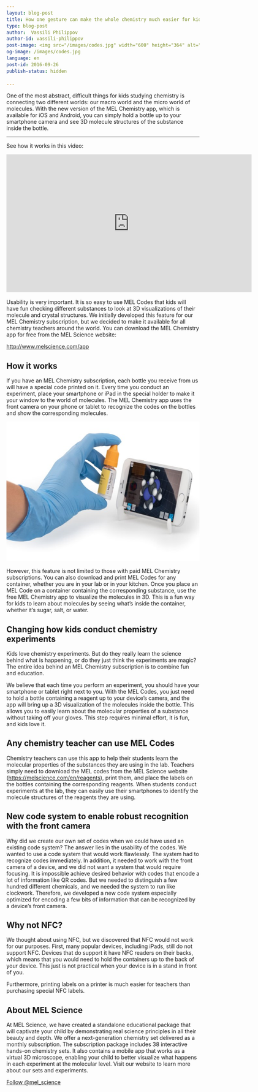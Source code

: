 ```yaml
---
layout: blog-post
title: How one gesture can make the whole chemistry much easier for kids
type: blog-post
author:  Vassili Philippov
author-id: vassili-philippov
post-image: <img src="/images/codes.jpg" width="600" height="364" alt="MEL Codes">
og-image: /images/codes.jpg
language: en
post-id: 2016-09-26
publish-status: hidden

---
```

One of the most abstract, difficult things for kids studying chemistry is connecting two different worlds: our macro world and the micro world of molecules. With the new version of the MEL Chemistry app, which is available for iOS and Android, you can simply hold a bottle up to your smartphone camera and see 3D molecule structures of the substance inside the bottle. 
<!-- more -->

---

See how it works in this video:

<iframe width="640" height="360" src="http://www.youtube.com/embed/ApbU8eITUnk?rel=0" frameborder="0" allowfullscreen></iframe>
<br>

Usability is very important. It is so easy to use MEL Codes that kids will have fun checking different substances to look at 3D visualizations of their molecule and crystal structures. 
We initially developed this feature for our MEL Chemistry subscription, but we decided to make it available for all chemistry teachers  around the world. You can download the MEL Chemistry app for free from the MEL Science website:

<a href="http://www.melscience.com/app">http://www.melscience.com/app</a>


## How it works

If you have an MEL Chemistry subscription, each bottle you receive from us will have a special code printed on it. Every time you conduct an experiment, place your smartphone or iPad in the special holder to make it your window to the world of molecules. The MEL Chemistry app uses the front camera on your phone or tablet to recognize the codes on the bottles and show the corresponding molecules.

<img src="/images/codes.jpg" width="600" height="364" alt="Using MEL Codes">

However, this feature is not limited to those with paid MEL Chemistry subscriptions. You can also download and print MEL Codes for any container, whether you are in your lab or in your kitchen. Once you place an MEL Code on a container containing the corresponding substance, use the free MEL Chemistry app to visualize the molecules in 3D. This is a fun way for kids to learn about molecules by seeing what’s inside the container, whether it’s sugar, salt, or water.

## Changing how kids conduct chemistry experiments

Kids love chemistry experiments. But do they really learn the science behind what is happening, or do they just think the experiments are magic? The entire idea behind an MEL Chemistry subscription is to combine fun and education.

We believe that each time you perform an experiment, you should have your smartphone or tablet right next to you. With the MEL Codes, you just need to hold a bottle containing a reagent up to your device’s camera, and the app will bring up a 3D visualization of the molecules inside the bottle. This allows you to easily learn about the molecular properties of a substance without taking off your gloves. This step requires minimal effort, it is fun, and kids love it.

## Any chemistry teacher can use MEL Codes

Chemistry teachers can use this app to help their students learn the molecular properties of the substances they are using in the lab. Teachers simply need to download the MEL codes from the MEL Science website (https://melscience.com/en/reagents), print them, and place the labels on the bottles containing the corresponding reagents. When students conduct experiments at the lab, they can easily use their smartphones to identify the molecule structures of the reagents they are using.

## New code system to enable robust recognition with the front camera 

Why did we create our own set of codes when we could have used an existing code system? The answer lies in the usability of the codes. We wanted to use a code system that would work flawlessly. The system had to recognize codes immediately. In addition, it needed to work with the front camera of a device, and we did not want a system that would require focusing. It is impossible achieve desired behavior with codes that encode a lot of information like QR codes. But we needed to distinguish a few hundred different chemicals, and we needed the system to run like clockwork. Therefore, we developed a new code system especially optimized for encoding a few bits of information that can be recognized by a device’s front camera.

## Why not NFC?

We thought about using NFC, but we discovered that NFC would not work for our purposes. First, many popular devices, including iPads, still do not support NFC. Devices that do support it have NFC readers on their backs, which means that you would need to hold the containers up to the back of your device. This just is not practical when your device is in a stand in front of you. 

Furthermore, printing labels on a printer is much easier for teachers than purchasing special NFC labels.

## About MEL Science

At MEL Science, we have created a standalone educational package that will captivate your child by demonstrating real science principles in all their beauty and depth. We offer a next-generation chemistry set delivered as a monthly subscription. The subscription package includes 38 interactive hands-on chemistry sets. It also contains a mobile app that works as a virtual 3D microscope, enabling your child to better visualize what happens in each experiment at the molecular level. Visit our website to learn more about our sets and experiments.

<!-- Begin Twitter follow -->
<a href="https://twitter.com/mel_science" class="twitter-follow-button" data-show-count="false" data-size="large">Follow @mel_science</a>
<script>!function(d,s,id){var js,fjs=d.getElementsByTagName(s)[0],p=/^http:/.test(d.location)?'http':'https';if(!d.getElementById(id)){js=d.createElement(s);js.id=id;js.src=p+'://platform.twitter.com/widgets.js';fjs.parentNode.insertBefore(js,fjs);}}(document, 'script', 'twitter-wjs');</script>
<!-- End Twitter follow -->